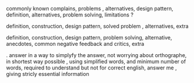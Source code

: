 commonly known complains, problems , alternatives, design pattern, definition, alternatives, problem solving, limitations ? 

>>>>>>>>>>>>>>>>>>>>>>>>>>>>>
definition, construction, design pattern, solved problem , alternatives, extra


>>>>>>>>>>>>>>>>>>>>>>>>>>>>>

definition, construction, design pattern, problem solving, alternative, anecdotes, common negative feedback and critics, extra
          
          
.  answer in a way to simplyfy the answer, not worrying about orthographe, in shortest way possible , using simplified words, and minimum number of words, required to understand but not for correct english, answer me , giving stricly essential information

